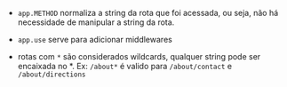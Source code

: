 * `app.METHOD` normaliza a string da rota que foi acessada, ou seja, não há necessidade de manipular a string da rota.

* `app.use` serve para adicionar middlewares

* rotas com `*` são considerados wildcards, qualquer string pode ser encaixada no *. Ex: `/about*` é valido para `/about/contact` e `/about/directions`